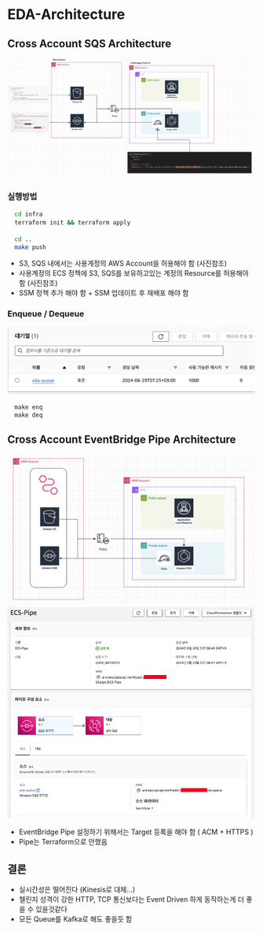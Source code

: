 # EDA-Architecture

## Cross Account SQS Architecture

![1](./public/1.png)

### 실행방법

```sh
  cd infra
  terraform init && terraform apply

  cd ..
  make push
```

- S3, SQS 내에서는 사용계정의 AWS Account을 허용해야 함 (사진참조)
- 사용계정의 ECS 정책에 S3, SQS를 보유하고있는 계정의 Resource를 허용해야 함 (사진참조)
- SSM 정책 추가 해야 함 + SSM 업데이트 후 재배포 해야 함

### Enqueue / Dequeue

![3](./public/3.png)

```
  make enq
  make deq
```

## Cross Account EventBridge Pipe Architecture

![2](./public/2.png)
![4](./public/4.png)

- EventBridge Pipe 설정하기 위해서는 Target 등록을 해야 함 ( ACM + HTTPS )
- Pipe는 Terraform으로 안했음

## 결론

- 실시간성은 떨어진다 (Kinesis로 대체...)
- 챌린지 성격이 강한 HTTP, TCP 통신보다는 Event Driven 하게 동작하는게 더 좋을 수 있을것같다
- 모든 Queue를 Kafka로 해도 좋을듯 함